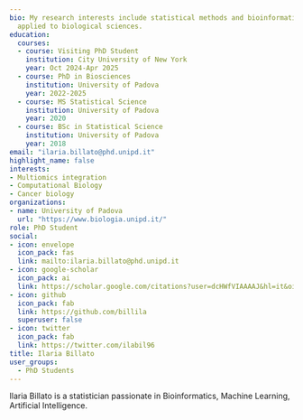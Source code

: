 ```yaml
---
bio: My research interests include statistical methods and bioinformatic 
  applied to biological sciences.
education:
  courses:
  - course: Visiting PhD Student
    institution: City University of New York
    year: Oct 2024-Apr 2025
  - course: PhD in Biosciences
    institution: University of Padova
    year: 2022-2025
  - course: MS Statistical Science
    institution: University of Padova
    year: 2020
  - course: BSc in Statistical Science
    institution: University of Padova
    year: 2018
email: "ilaria.billato@phd.unipd.it"
highlight_name: false
interests:
- Multiomics integration
- Computational Biology
- Cancer biology
organizations:
- name: University of Padova
  url: "https://www.biologia.unipd.it/"
role: PhD Student
social:
- icon: envelope
  icon_pack: fas
  link: mailto:ilaria.billato@phd.unipd.it
- icon: google-scholar
  icon_pack: ai
  link: https://scholar.google.com/citations?user=dcHWfVIAAAAJ&hl=it&oi=ao
- icon: github
  icon_pack: fab
  link: https://github.com/billila
  superuser: false
- icon: twitter
  icon_pack: fab
  link: https://twitter.com/ilabil96
title: Ilaria Billato
user_groups:
  - PhD Students
---
```


Ilaria Billato is a statistician passionate in Bioinformatics, Machine Learning, Artificial Intelligence.